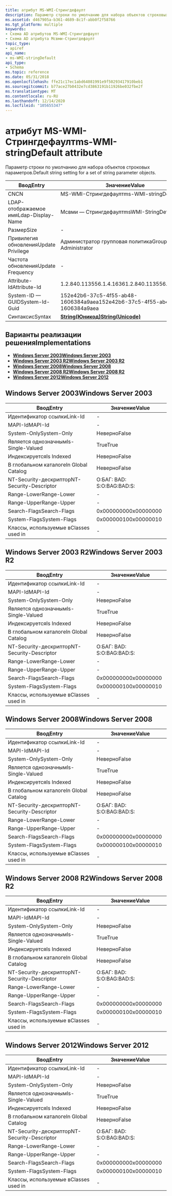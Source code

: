 ```yaml
---
title: атрибут MS-WMI-Стрингдефаулт
description: Параметр строки по умолчанию для набора объектов строковых параметров.
ms.assetid: d467905a-b361-4689-8c1f-abb0f2f58766
ms.tgt_platform: multiple
keywords:
- Схема AD атрибутов MS-WMI-Стрингдефаулт
- Схема AD атрибута Мсвми-Стрингдефаулт
topic_type:
- apiref
api_name:
- ms-WMI-stringDefault
api_type:
- Schema
ms.topic: reference
ms.date: 05/31/2018
ms.openlocfilehash: ffe21c17ec1abd64081991e9f50293417910beb1
ms.sourcegitcommit: b77ace27b0432e7cd3863191b11926be032fbe2f
ms.translationtype: MT
ms.contentlocale: ru-RU
ms.lasthandoff: 12/14/2020
ms.locfileid: "105655347"
---
```

# <a name="ms-wmi-stringdefault-attribute"></a><span data-ttu-id="4d8c7-105">атрибут MS-WMI-Стрингдефаулт</span><span class="sxs-lookup"><span data-stu-id="4d8c7-105">ms-WMI-stringDefault attribute</span></span>

<span data-ttu-id="4d8c7-106">Параметр строки по умолчанию для набора объектов строковых параметров.</span><span class="sxs-lookup"><span data-stu-id="4d8c7-106">Default string setting for a set of string parameter objects.</span></span>



| <span data-ttu-id="4d8c7-107">Ввод</span><span class="sxs-lookup"><span data-stu-id="4d8c7-107">Entry</span></span> | <span data-ttu-id="4d8c7-108">Значение</span><span class="sxs-lookup"><span data-stu-id="4d8c7-108">Value</span></span> |
|-------------------|---------------------------------------------|
| <span data-ttu-id="4d8c7-109">CN</span><span class="sxs-lookup"><span data-stu-id="4d8c7-109">CN</span></span>                | <span data-ttu-id="4d8c7-110">MS-WMI-Стрингдефаулт</span><span class="sxs-lookup"><span data-stu-id="4d8c7-110">ms-WMI-stringDefault</span></span>                        |
| <span data-ttu-id="4d8c7-111">LDAP-отображаемое имя</span><span class="sxs-lookup"><span data-stu-id="4d8c7-111">Ldap-Display-Name</span></span> | <span data-ttu-id="4d8c7-112">Мсвми — Стрингдефаулт</span><span class="sxs-lookup"><span data-stu-id="4d8c7-112">msWMI-StringDefault</span></span>                         |
| <span data-ttu-id="4d8c7-113">Размер</span><span class="sxs-lookup"><span data-stu-id="4d8c7-113">Size</span></span>              | \-                                          |
| <span data-ttu-id="4d8c7-114">Привилегия обновления</span><span class="sxs-lookup"><span data-stu-id="4d8c7-114">Update Privilege</span></span>  | <span data-ttu-id="4d8c7-115">Администратор групповая политика</span><span class="sxs-lookup"><span data-stu-id="4d8c7-115">Group Policy Administrator</span></span>                  |
| <span data-ttu-id="4d8c7-116">Частота обновления</span><span class="sxs-lookup"><span data-stu-id="4d8c7-116">Update Frequency</span></span>  | \-                                          |
| <span data-ttu-id="4d8c7-117">Attribute-Id</span><span class="sxs-lookup"><span data-stu-id="4d8c7-117">Attribute-Id</span></span>      | <span data-ttu-id="4d8c7-118">1.2.840.113556.1.4.1636</span><span class="sxs-lookup"><span data-stu-id="4d8c7-118">1.2.840.113556.1.4.1636</span></span>                     |
| <span data-ttu-id="4d8c7-119">System-ID — GUID</span><span class="sxs-lookup"><span data-stu-id="4d8c7-119">System-Id-Guid</span></span>    | <span data-ttu-id="4d8c7-120">152e42b6-37c5-4f55-ab48-1606384a9aea</span><span class="sxs-lookup"><span data-stu-id="4d8c7-120">152e42b6-37c5-4f55-ab48-1606384a9aea</span></span>        |
| <span data-ttu-id="4d8c7-121">Синтаксис</span><span class="sxs-lookup"><span data-stu-id="4d8c7-121">Syntax</span></span>            | [<span data-ttu-id="4d8c7-122">**String(Юникод)**</span><span class="sxs-lookup"><span data-stu-id="4d8c7-122">**String(Unicode)**</span></span>](s-string-unicode.md) |



## <a name="implementations"></a><span data-ttu-id="4d8c7-123">Варианты реализации решения</span><span class="sxs-lookup"><span data-stu-id="4d8c7-123">Implementations</span></span>

-   [<span data-ttu-id="4d8c7-124">**Windows Server 2003**</span><span class="sxs-lookup"><span data-stu-id="4d8c7-124">**Windows Server 2003**</span></span>](#windows-server-2003)
-   [<span data-ttu-id="4d8c7-125">**Windows Server 2003 R2**</span><span class="sxs-lookup"><span data-stu-id="4d8c7-125">**Windows Server 2003 R2**</span></span>](#windows-server-2003-r2)
-   [<span data-ttu-id="4d8c7-126">**Windows Server 2008**</span><span class="sxs-lookup"><span data-stu-id="4d8c7-126">**Windows Server 2008**</span></span>](#windows-server-2008)
-   [<span data-ttu-id="4d8c7-127">**Windows Server 2008 R2**</span><span class="sxs-lookup"><span data-stu-id="4d8c7-127">**Windows Server 2008 R2**</span></span>](#windows-server-2008-r2)
-   [<span data-ttu-id="4d8c7-128">**Windows Server 2012**</span><span class="sxs-lookup"><span data-stu-id="4d8c7-128">**Windows Server 2012**</span></span>](#windows-server-2012)

## <a name="windows-server-2003"></a><span data-ttu-id="4d8c7-129">Windows Server 2003</span><span class="sxs-lookup"><span data-stu-id="4d8c7-129">Windows Server 2003</span></span>



| <span data-ttu-id="4d8c7-130">Ввод</span><span class="sxs-lookup"><span data-stu-id="4d8c7-130">Entry</span></span> | <span data-ttu-id="4d8c7-131">Значение</span><span class="sxs-lookup"><span data-stu-id="4d8c7-131">Value</span></span> |
|------------------------|--------------|
| <span data-ttu-id="4d8c7-132">Идентификатор ссылки</span><span class="sxs-lookup"><span data-stu-id="4d8c7-132">Link-Id</span></span>                | \-           |
| <span data-ttu-id="4d8c7-133">MAPI-Id</span><span class="sxs-lookup"><span data-stu-id="4d8c7-133">MAPI-Id</span></span>                | \-           |
| <span data-ttu-id="4d8c7-134">System-Only</span><span class="sxs-lookup"><span data-stu-id="4d8c7-134">System-Only</span></span>            | <span data-ttu-id="4d8c7-135">Неверно</span><span class="sxs-lookup"><span data-stu-id="4d8c7-135">False</span></span>        |
| <span data-ttu-id="4d8c7-136">Является однозначным</span><span class="sxs-lookup"><span data-stu-id="4d8c7-136">Is-Single-Valued</span></span>       | <span data-ttu-id="4d8c7-137">True</span><span class="sxs-lookup"><span data-stu-id="4d8c7-137">True</span></span>         |
| <span data-ttu-id="4d8c7-138">Индексируется</span><span class="sxs-lookup"><span data-stu-id="4d8c7-138">Is Indexed</span></span>             | <span data-ttu-id="4d8c7-139">Неверно</span><span class="sxs-lookup"><span data-stu-id="4d8c7-139">False</span></span>        |
| <span data-ttu-id="4d8c7-140">В глобальном каталоге</span><span class="sxs-lookup"><span data-stu-id="4d8c7-140">In Global Catalog</span></span>      | <span data-ttu-id="4d8c7-141">Неверно</span><span class="sxs-lookup"><span data-stu-id="4d8c7-141">False</span></span>        |
| <span data-ttu-id="4d8c7-142">NT-Security-дескриптор</span><span class="sxs-lookup"><span data-stu-id="4d8c7-142">NT-Security-Descriptor</span></span> | <span data-ttu-id="4d8c7-143">О:БАГ: BAD: S:</span><span class="sxs-lookup"><span data-stu-id="4d8c7-143">O:BAG:BAD:S:</span></span> |
| <span data-ttu-id="4d8c7-144">Range-Lower</span><span class="sxs-lookup"><span data-stu-id="4d8c7-144">Range-Lower</span></span>            | \-           |
| <span data-ttu-id="4d8c7-145">Range-Upper</span><span class="sxs-lookup"><span data-stu-id="4d8c7-145">Range-Upper</span></span>            | \-           |
| <span data-ttu-id="4d8c7-146">Search-Flags</span><span class="sxs-lookup"><span data-stu-id="4d8c7-146">Search-Flags</span></span>           | <span data-ttu-id="4d8c7-147">0x00000000</span><span class="sxs-lookup"><span data-stu-id="4d8c7-147">0x00000000</span></span>   |
| <span data-ttu-id="4d8c7-148">System-Flags</span><span class="sxs-lookup"><span data-stu-id="4d8c7-148">System-Flags</span></span>           | <span data-ttu-id="4d8c7-149">0x00000010</span><span class="sxs-lookup"><span data-stu-id="4d8c7-149">0x00000010</span></span>   |
| <span data-ttu-id="4d8c7-150">Классы, используемые в</span><span class="sxs-lookup"><span data-stu-id="4d8c7-150">Classes used in</span></span>        | \-           |



## <a name="windows-server-2003-r2"></a><span data-ttu-id="4d8c7-151">Windows Server 2003 R2</span><span class="sxs-lookup"><span data-stu-id="4d8c7-151">Windows Server 2003 R2</span></span>



| <span data-ttu-id="4d8c7-152">Ввод</span><span class="sxs-lookup"><span data-stu-id="4d8c7-152">Entry</span></span> | <span data-ttu-id="4d8c7-153">Значение</span><span class="sxs-lookup"><span data-stu-id="4d8c7-153">Value</span></span> |
|------------------------|--------------|
| <span data-ttu-id="4d8c7-154">Идентификатор ссылки</span><span class="sxs-lookup"><span data-stu-id="4d8c7-154">Link-Id</span></span>                | \-           |
| <span data-ttu-id="4d8c7-155">MAPI-Id</span><span class="sxs-lookup"><span data-stu-id="4d8c7-155">MAPI-Id</span></span>                | \-           |
| <span data-ttu-id="4d8c7-156">System-Only</span><span class="sxs-lookup"><span data-stu-id="4d8c7-156">System-Only</span></span>            | <span data-ttu-id="4d8c7-157">Неверно</span><span class="sxs-lookup"><span data-stu-id="4d8c7-157">False</span></span>        |
| <span data-ttu-id="4d8c7-158">Является однозначным</span><span class="sxs-lookup"><span data-stu-id="4d8c7-158">Is-Single-Valued</span></span>       | <span data-ttu-id="4d8c7-159">True</span><span class="sxs-lookup"><span data-stu-id="4d8c7-159">True</span></span>         |
| <span data-ttu-id="4d8c7-160">Индексируется</span><span class="sxs-lookup"><span data-stu-id="4d8c7-160">Is Indexed</span></span>             | <span data-ttu-id="4d8c7-161">Неверно</span><span class="sxs-lookup"><span data-stu-id="4d8c7-161">False</span></span>        |
| <span data-ttu-id="4d8c7-162">В глобальном каталоге</span><span class="sxs-lookup"><span data-stu-id="4d8c7-162">In Global Catalog</span></span>      | <span data-ttu-id="4d8c7-163">Неверно</span><span class="sxs-lookup"><span data-stu-id="4d8c7-163">False</span></span>        |
| <span data-ttu-id="4d8c7-164">NT-Security-дескриптор</span><span class="sxs-lookup"><span data-stu-id="4d8c7-164">NT-Security-Descriptor</span></span> | <span data-ttu-id="4d8c7-165">О:БАГ: BAD: S:</span><span class="sxs-lookup"><span data-stu-id="4d8c7-165">O:BAG:BAD:S:</span></span> |
| <span data-ttu-id="4d8c7-166">Range-Lower</span><span class="sxs-lookup"><span data-stu-id="4d8c7-166">Range-Lower</span></span>            | \-           |
| <span data-ttu-id="4d8c7-167">Range-Upper</span><span class="sxs-lookup"><span data-stu-id="4d8c7-167">Range-Upper</span></span>            | \-           |
| <span data-ttu-id="4d8c7-168">Search-Flags</span><span class="sxs-lookup"><span data-stu-id="4d8c7-168">Search-Flags</span></span>           | <span data-ttu-id="4d8c7-169">0x00000000</span><span class="sxs-lookup"><span data-stu-id="4d8c7-169">0x00000000</span></span>   |
| <span data-ttu-id="4d8c7-170">System-Flags</span><span class="sxs-lookup"><span data-stu-id="4d8c7-170">System-Flags</span></span>           | <span data-ttu-id="4d8c7-171">0x00000010</span><span class="sxs-lookup"><span data-stu-id="4d8c7-171">0x00000010</span></span>   |
| <span data-ttu-id="4d8c7-172">Классы, используемые в</span><span class="sxs-lookup"><span data-stu-id="4d8c7-172">Classes used in</span></span>        | \-           |



## <a name="windows-server-2008"></a><span data-ttu-id="4d8c7-173">Windows Server 2008</span><span class="sxs-lookup"><span data-stu-id="4d8c7-173">Windows Server 2008</span></span>



| <span data-ttu-id="4d8c7-174">Ввод</span><span class="sxs-lookup"><span data-stu-id="4d8c7-174">Entry</span></span> | <span data-ttu-id="4d8c7-175">Значение</span><span class="sxs-lookup"><span data-stu-id="4d8c7-175">Value</span></span> |
|------------------------|--------------|
| <span data-ttu-id="4d8c7-176">Идентификатор ссылки</span><span class="sxs-lookup"><span data-stu-id="4d8c7-176">Link-Id</span></span>                | \-           |
| <span data-ttu-id="4d8c7-177">MAPI-Id</span><span class="sxs-lookup"><span data-stu-id="4d8c7-177">MAPI-Id</span></span>                | \-           |
| <span data-ttu-id="4d8c7-178">System-Only</span><span class="sxs-lookup"><span data-stu-id="4d8c7-178">System-Only</span></span>            | <span data-ttu-id="4d8c7-179">Неверно</span><span class="sxs-lookup"><span data-stu-id="4d8c7-179">False</span></span>        |
| <span data-ttu-id="4d8c7-180">Является однозначным</span><span class="sxs-lookup"><span data-stu-id="4d8c7-180">Is-Single-Valued</span></span>       | <span data-ttu-id="4d8c7-181">True</span><span class="sxs-lookup"><span data-stu-id="4d8c7-181">True</span></span>         |
| <span data-ttu-id="4d8c7-182">Индексируется</span><span class="sxs-lookup"><span data-stu-id="4d8c7-182">Is Indexed</span></span>             | <span data-ttu-id="4d8c7-183">Неверно</span><span class="sxs-lookup"><span data-stu-id="4d8c7-183">False</span></span>        |
| <span data-ttu-id="4d8c7-184">В глобальном каталоге</span><span class="sxs-lookup"><span data-stu-id="4d8c7-184">In Global Catalog</span></span>      | <span data-ttu-id="4d8c7-185">Неверно</span><span class="sxs-lookup"><span data-stu-id="4d8c7-185">False</span></span>        |
| <span data-ttu-id="4d8c7-186">NT-Security-дескриптор</span><span class="sxs-lookup"><span data-stu-id="4d8c7-186">NT-Security-Descriptor</span></span> | <span data-ttu-id="4d8c7-187">О:БАГ: BAD: S:</span><span class="sxs-lookup"><span data-stu-id="4d8c7-187">O:BAG:BAD:S:</span></span> |
| <span data-ttu-id="4d8c7-188">Range-Lower</span><span class="sxs-lookup"><span data-stu-id="4d8c7-188">Range-Lower</span></span>            | \-           |
| <span data-ttu-id="4d8c7-189">Range-Upper</span><span class="sxs-lookup"><span data-stu-id="4d8c7-189">Range-Upper</span></span>            | \-           |
| <span data-ttu-id="4d8c7-190">Search-Flags</span><span class="sxs-lookup"><span data-stu-id="4d8c7-190">Search-Flags</span></span>           | <span data-ttu-id="4d8c7-191">0x00000000</span><span class="sxs-lookup"><span data-stu-id="4d8c7-191">0x00000000</span></span>   |
| <span data-ttu-id="4d8c7-192">System-Flags</span><span class="sxs-lookup"><span data-stu-id="4d8c7-192">System-Flags</span></span>           | <span data-ttu-id="4d8c7-193">0x00000010</span><span class="sxs-lookup"><span data-stu-id="4d8c7-193">0x00000010</span></span>   |
| <span data-ttu-id="4d8c7-194">Классы, используемые в</span><span class="sxs-lookup"><span data-stu-id="4d8c7-194">Classes used in</span></span>        | \-           |



## <a name="windows-server-2008-r2"></a><span data-ttu-id="4d8c7-195">Windows Server 2008 R2</span><span class="sxs-lookup"><span data-stu-id="4d8c7-195">Windows Server 2008 R2</span></span>



| <span data-ttu-id="4d8c7-196">Ввод</span><span class="sxs-lookup"><span data-stu-id="4d8c7-196">Entry</span></span> | <span data-ttu-id="4d8c7-197">Значение</span><span class="sxs-lookup"><span data-stu-id="4d8c7-197">Value</span></span> |
|------------------------|--------------|
| <span data-ttu-id="4d8c7-198">Идентификатор ссылки</span><span class="sxs-lookup"><span data-stu-id="4d8c7-198">Link-Id</span></span>                | \-           |
| <span data-ttu-id="4d8c7-199">MAPI-Id</span><span class="sxs-lookup"><span data-stu-id="4d8c7-199">MAPI-Id</span></span>                | \-           |
| <span data-ttu-id="4d8c7-200">System-Only</span><span class="sxs-lookup"><span data-stu-id="4d8c7-200">System-Only</span></span>            | <span data-ttu-id="4d8c7-201">Неверно</span><span class="sxs-lookup"><span data-stu-id="4d8c7-201">False</span></span>        |
| <span data-ttu-id="4d8c7-202">Является однозначным</span><span class="sxs-lookup"><span data-stu-id="4d8c7-202">Is-Single-Valued</span></span>       | <span data-ttu-id="4d8c7-203">True</span><span class="sxs-lookup"><span data-stu-id="4d8c7-203">True</span></span>         |
| <span data-ttu-id="4d8c7-204">Индексируется</span><span class="sxs-lookup"><span data-stu-id="4d8c7-204">Is Indexed</span></span>             | <span data-ttu-id="4d8c7-205">Неверно</span><span class="sxs-lookup"><span data-stu-id="4d8c7-205">False</span></span>        |
| <span data-ttu-id="4d8c7-206">В глобальном каталоге</span><span class="sxs-lookup"><span data-stu-id="4d8c7-206">In Global Catalog</span></span>      | <span data-ttu-id="4d8c7-207">Неверно</span><span class="sxs-lookup"><span data-stu-id="4d8c7-207">False</span></span>        |
| <span data-ttu-id="4d8c7-208">NT-Security-дескриптор</span><span class="sxs-lookup"><span data-stu-id="4d8c7-208">NT-Security-Descriptor</span></span> | <span data-ttu-id="4d8c7-209">О:БАГ: BAD: S:</span><span class="sxs-lookup"><span data-stu-id="4d8c7-209">O:BAG:BAD:S:</span></span> |
| <span data-ttu-id="4d8c7-210">Range-Lower</span><span class="sxs-lookup"><span data-stu-id="4d8c7-210">Range-Lower</span></span>            | \-           |
| <span data-ttu-id="4d8c7-211">Range-Upper</span><span class="sxs-lookup"><span data-stu-id="4d8c7-211">Range-Upper</span></span>            | \-           |
| <span data-ttu-id="4d8c7-212">Search-Flags</span><span class="sxs-lookup"><span data-stu-id="4d8c7-212">Search-Flags</span></span>           | <span data-ttu-id="4d8c7-213">0x00000000</span><span class="sxs-lookup"><span data-stu-id="4d8c7-213">0x00000000</span></span>   |
| <span data-ttu-id="4d8c7-214">System-Flags</span><span class="sxs-lookup"><span data-stu-id="4d8c7-214">System-Flags</span></span>           | <span data-ttu-id="4d8c7-215">0x00000010</span><span class="sxs-lookup"><span data-stu-id="4d8c7-215">0x00000010</span></span>   |
| <span data-ttu-id="4d8c7-216">Классы, используемые в</span><span class="sxs-lookup"><span data-stu-id="4d8c7-216">Classes used in</span></span>        | \-           |



## <a name="windows-server-2012"></a><span data-ttu-id="4d8c7-217">Windows Server 2012</span><span class="sxs-lookup"><span data-stu-id="4d8c7-217">Windows Server 2012</span></span>



| <span data-ttu-id="4d8c7-218">Ввод</span><span class="sxs-lookup"><span data-stu-id="4d8c7-218">Entry</span></span> | <span data-ttu-id="4d8c7-219">Значение</span><span class="sxs-lookup"><span data-stu-id="4d8c7-219">Value</span></span> |
|------------------------|--------------|
| <span data-ttu-id="4d8c7-220">Идентификатор ссылки</span><span class="sxs-lookup"><span data-stu-id="4d8c7-220">Link-Id</span></span>                | \-           |
| <span data-ttu-id="4d8c7-221">MAPI-Id</span><span class="sxs-lookup"><span data-stu-id="4d8c7-221">MAPI-Id</span></span>                | \-           |
| <span data-ttu-id="4d8c7-222">System-Only</span><span class="sxs-lookup"><span data-stu-id="4d8c7-222">System-Only</span></span>            | <span data-ttu-id="4d8c7-223">Неверно</span><span class="sxs-lookup"><span data-stu-id="4d8c7-223">False</span></span>        |
| <span data-ttu-id="4d8c7-224">Является однозначным</span><span class="sxs-lookup"><span data-stu-id="4d8c7-224">Is-Single-Valued</span></span>       | <span data-ttu-id="4d8c7-225">True</span><span class="sxs-lookup"><span data-stu-id="4d8c7-225">True</span></span>         |
| <span data-ttu-id="4d8c7-226">Индексируется</span><span class="sxs-lookup"><span data-stu-id="4d8c7-226">Is Indexed</span></span>             | <span data-ttu-id="4d8c7-227">Неверно</span><span class="sxs-lookup"><span data-stu-id="4d8c7-227">False</span></span>        |
| <span data-ttu-id="4d8c7-228">В глобальном каталоге</span><span class="sxs-lookup"><span data-stu-id="4d8c7-228">In Global Catalog</span></span>      | <span data-ttu-id="4d8c7-229">Неверно</span><span class="sxs-lookup"><span data-stu-id="4d8c7-229">False</span></span>        |
| <span data-ttu-id="4d8c7-230">NT-Security-дескриптор</span><span class="sxs-lookup"><span data-stu-id="4d8c7-230">NT-Security-Descriptor</span></span> | <span data-ttu-id="4d8c7-231">О:БАГ: BAD: S:</span><span class="sxs-lookup"><span data-stu-id="4d8c7-231">O:BAG:BAD:S:</span></span> |
| <span data-ttu-id="4d8c7-232">Range-Lower</span><span class="sxs-lookup"><span data-stu-id="4d8c7-232">Range-Lower</span></span>            | \-           |
| <span data-ttu-id="4d8c7-233">Range-Upper</span><span class="sxs-lookup"><span data-stu-id="4d8c7-233">Range-Upper</span></span>            | \-           |
| <span data-ttu-id="4d8c7-234">Search-Flags</span><span class="sxs-lookup"><span data-stu-id="4d8c7-234">Search-Flags</span></span>           | <span data-ttu-id="4d8c7-235">0x00000000</span><span class="sxs-lookup"><span data-stu-id="4d8c7-235">0x00000000</span></span>   |
| <span data-ttu-id="4d8c7-236">System-Flags</span><span class="sxs-lookup"><span data-stu-id="4d8c7-236">System-Flags</span></span>           | <span data-ttu-id="4d8c7-237">0x00000010</span><span class="sxs-lookup"><span data-stu-id="4d8c7-237">0x00000010</span></span>   |
| <span data-ttu-id="4d8c7-238">Классы, используемые в</span><span class="sxs-lookup"><span data-stu-id="4d8c7-238">Classes used in</span></span>        | \-           |



 

 




